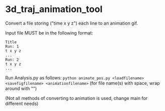 # 3d_traj_animation_tool
Convert a file storing ("time x y z") each line to an animation gif.

Input file MUST be in the following format:
```
Title
Run: 1
t x y z
...
Run: 2
t x y z
...
```

Run Analysis.py as follows: `python animate_pos.py <loadfilename> <savefigfilename> <animationfilename>` (for file name(s) with space, wrap around with "")

(Not all methods of converting to animation is used, change main for different needs)
